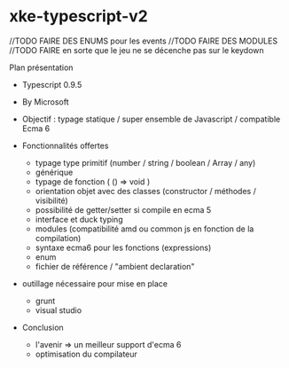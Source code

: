 xke-typescript-v2
=================

//TODO FAIRE DES ENUMS pour les events
//TODO FAIRE DES MODULES
//TODO FAIRE en sorte que le jeu ne se décenche pas sur le keydown


Plan présentation

* Typescript 0.9.5
* By Microsoft
* Objectif : typage statique / super ensemble de Javascript / compatible Ecma 6
* Fonctionnalités offertes
   - typage type primitif (number / string / boolean / Array / any)
   - générique
   - typage de fonction ( () => void )
   - orientation objet avec des classes (constructor / méthodes / visibilité)
   - possibilité de getter/setter si compile en ecma 5
   - interface et duck typing
   - modules (compatibilité amd ou common js en fonction de la compilation)
   - syntaxe ecma6 pour les fonctions (expressions)
   - enum
   - fichier de référence / "ambient declaration"

* outillage nécessaire pour mise en place
   - grunt
   - visual studio

* Conclusion
  - l'avenir => un meilleur support d'ecma 6
  - optimisation du compilateur

